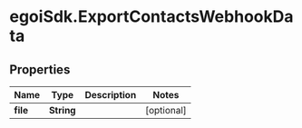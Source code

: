 # egoiSdk.ExportContactsWebhookData

## Properties
Name | Type | Description | Notes
------------ | ------------- | ------------- | -------------
**file** | **String** |  | [optional] 


